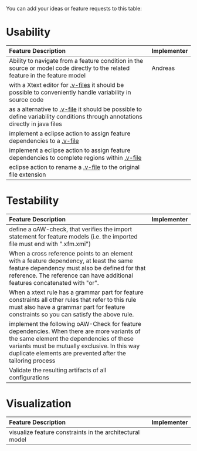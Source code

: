 You can add your ideas or feature requests to this table:

# Usability #
| **Feature Description** | **Implementer** |
|:------------------------|:----------------|
|Ability to navigate from a feature condition in the source or model code directly to the related feature in the feature model | Andreas         |
|with a Xtext editor for [.v-files](DotVFile.md) it should be possible to conveniently handle variability in source code |                 |
|as a alternative to [.v-file](DotVFile.md) it should be possible to define variability conditions through annotations directly in java files |                 |
|implement a eclipse action to assign feature dependencies to a [.v-file](DotVFile.md) |                 |
|implement a eclipse action to assign feature dependencies to complete regions within [.v-file](DotVFile.md) |                 |
|eclipse action to rename a [.v-file](DotVFile.md) to the original file extension |                 |


# Testability #
| **Feature Description** | **Implementer** |
|:------------------------|:----------------|
|define a oAW-check, that verifies the import statement for feature models (i.e. the imported file must end with ".xfm.xmi")  |                 |
|When a cross reference points to an element with a feature dependency, at least the same feature dependency must also be defined for that reference. The reference can have additional features concatenated with "or". |                 |
|When a xtext rule has a grammar part for feature constraints all other rules that refer to this rule must also have a grammar part for feature constraints so you can satisfy the above rule. |                 |
|implement the following oAW-Check for feature dependencies. When there are more variants of the same element the dependencies of these variants must be mutually exclusive. In this way duplicate elements are prevented after the tailoring process |                 |
|Validate the resulting artifacts of all configurations |                 |


# Visualization #
| **Feature Description** | **Implementer** |
|:------------------------|:----------------|
|visualize feature constraints in the architectural model |                 |